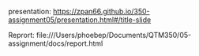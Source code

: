 presentation: https://zpan66.github.io/350-assignment05/presentation.html#/title-slide

Reprort: file:///Users/phoebep/Documents/QTM350/05-assignment/docs/report.html
